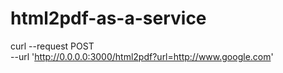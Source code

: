 # html2pdf-as-a-service

curl --request POST \
  --url 'http://0.0.0.0:3000/html2pdf?url=http://www.google.com'